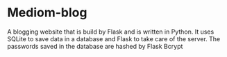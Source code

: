 # Mediom-blog

A blogging website that is build by Flask and is written in Python. It uses SQLite to save data in a database and Flask to take care of the server. The passwords saved in the database are hashed by Flask Bcrypt
